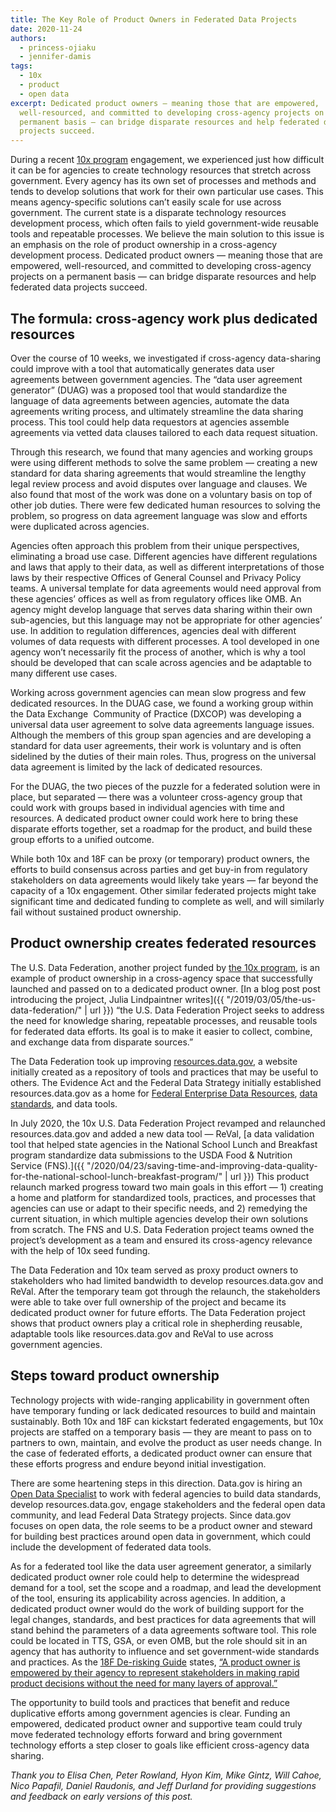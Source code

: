 ```yaml
---
title: The Key Role of Product Owners in Federated Data Projects
date: 2020-11-24
authors:
  - princess-ojiaku
  - jennifer-damis
tags:
  - 10x
  - product
  - open data
excerpt: Dedicated product owners — meaning those that are empowered,
  well-resourced, and committed to developing cross-agency projects on a
  permanent basis — can bridge disparate resources and help federated data
  projects succeed.
---
```

During a recent [10x program](http://10x.gsa.gov) engagement, we experienced just how difficult it can be for agencies to create technology resources that stretch across government. Every agency has its own set of processes and methods and tends to develop solutions that work for their own particular use cases. This means agency-specific solutions can’t easily scale for use across government. The current state is a disparate technology resources development process, which often fails to yield government-wide reusable tools and repeatable processes. We believe the main solution to this issue is an emphasis on the role of product ownership in a cross-agency development process. Dedicated product owners — meaning those that are empowered, well-resourced, and committed to developing cross-agency projects on a permanent basis — can bridge disparate resources and help federated data projects succeed.

## The formula: cross-agency work plus dedicated resources

Over the course of 10 weeks, we investigated if cross-agency data-sharing could improve with a tool that automatically generates data user agreements between government agencies. The “data user agreement generator” (DUAG) was a proposed tool that would standardize the language of data agreements between agencies, automate the data agreements writing process, and ultimately streamline the data sharing process. This tool could help data requestors at agencies assemble agreements via vetted data clauses tailored to each data request situation. 

Through this research, we found that many agencies and working groups were using different methods to solve the same problem — creating a new standard for data sharing agreements that would streamline the lengthy legal review process and avoid disputes over language and clauses. We also found that most of the work was done on a voluntary basis on top of other job duties. There were few dedicated human resources to solving the problem, so progress on data agreement language was slow and efforts were duplicated across agencies. 

Agencies often approach this problem from their unique perspectives, eliminating a broad use case. Different agencies have different regulations and laws that apply to their data, as well as different interpretations of those laws by their respective Offices of General Counsel and Privacy Policy teams. A universal template for data agreements would need approval from these agencies’ offices as well as from regulatory offices like OMB. An agency might develop language that serves data sharing within their own sub-agencies, but this language may not be appropriate for other agencies’ use. In addition to regulation differences, agencies deal with different volumes of data requests with different processes. A tool developed in one agency won’t necessarily fit the process of another, which is why a tool should be developed that can scale across agencies and be adaptable to many different use cases. 

Working across government agencies can mean slow progress and few dedicated resources. In the DUAG case, we found a working group within the Data Exchange  Community of Practice (DXCOP) was developing a universal data user agreement to solve data agreements language issues. Although the members of this group span agencies and are developing a standard for data user agreements, their work is voluntary and is often sidelined by the duties of their main roles. Thus, progress on the universal data agreement is limited by the lack of dedicated resources.

For the DUAG, the two pieces of the puzzle for a federated solution were in place, but separated — there was a volunteer cross-agency group that could work with groups based in individual agencies with time and resources. A dedicated product owner could work here to bring these disparate efforts together, set a roadmap for the product, and build these group efforts to a unified outcome. 

While both 10x and 18F can be proxy (or temporary) product owners, the efforts to build consensus across parties and get buy-in from regulatory stakeholders on data agreements would likely take years — far beyond the capacity of a 10x engagement. Other similar federated projects might take significant time and dedicated funding to complete as well, and will similarly fail without sustained product ownership.

## Product ownership creates federated resources

The U.S. Data Federation, another project funded by [the 10x program](http://10x.gsa.gov), is an example of product ownership in a cross-agency space that successfully launched and passed on to a dedicated product owner. [In a blog post post introducing the project, Julia Lindpaintner writes]({{ "/2019/03/05/the-us-data-federation/" | url }}) “the U.S. Data Federation Project seeks to address the need for knowledge sharing, repeatable processes, and reusable tools for federated data efforts. Its goal is to make it easier to collect, combine, and exchange data from disparate sources.”

The Data Federation took up improving [resources.data.gov](https://resources.data.gov/), a website initially created as a repository of tools and practices that may be useful to others. The Evidence Act and the Federal Data Strategy initially established resources.data.gov as a home for [Federal Enterprise Data Resources](https://strategy.data.gov/action-plan/#action-11-develop-a-repository-of-federal-enterprise-data-resources), [data standards](https://strategy.data.gov/action-plan/#action-20-develop-a-data-standards-repository), and data tools. 

In July 2020, the 10x U.S. Data Federation Project revamped and relaunched resources.data.gov and added a new data tool — ReVal, [a data validation tool that helped state agencies in the National School Lunch and Breakfast program standardize data submissions to the USDA Food & Nutrition Service (FNS).]({{ "/2020/04/23/saving-time-and-improving-data-quality-for-the-national-school-lunch-breakfast-program/" | url }}) This product relaunch marked progress toward two main goals in this effort — 1) creating a home and platform for standardized tools, practices, and processes that agencies can use or adapt to their specific needs, and 2) remedying the current situation, in which multiple agencies develop their own solutions from scratch. The FNS and U.S. Data Federation project teams owned the project’s development as a team and ensured its cross-agency relevance with the help of 10x seed funding.

The Data Federation and 10x team served as proxy product owners to stakeholders who had limited bandwidth to develop resources.data.gov and ReVal. After the temporary team got through the relaunch, the stakeholders were able to take over full ownership of the project and became its dedicated product owner for future efforts. The Data Federation project shows that product owners play a critical role in shepherding reusable, adaptable tools like resources.data.gov and ReVal to use across government agencies. 

## Steps toward product ownership

Technology projects with wide-ranging applicability in government often have temporary funding or lack dedicated resources to build and maintain sustainably. Both 10x and 18F can kickstart federated engagements, but 10x projects are staffed on a temporary basis — they are meant to pass on to partners to own, maintain, and evolve the product as user needs change. In the case of federated efforts, a dedicated product owner can ensure that these efforts progress and endure beyond initial investigation.

There are some heartening steps in this direction. Data.gov is hiring an [Open Data Specialist](https://join.tts.gsa.gov/join/data.gov-open-data-specialist/) to work with federal agencies to build data standards, develop resources.data.gov, engage stakeholders and the federal open data community, and lead Federal Data Strategy projects. Since data.gov focuses on open data, the role seems to be a product owner and steward for building best practices around open data in government, which could include the development of federated data tools. 

As for a federated tool like the data user agreement generator, a similarly dedicated product owner role could help to determine the widespread demand for a tool, set the scope and a roadmap, and lead the development of the tool, ensuring its applicability across agencies. In addition, a dedicated product owner would do the work of building support for the legal changes, standards, and best practices for data agreements that will stand behind the parameters of a data agreements software tool. This role could be located in TTS, GSA, or even OMB, but the role should sit in an agency that has authority to influence and set government-wide standards and practices. As the [18F De-risking Guide](https://derisking-guide.18f.gov/) states, [“A product owner is empowered by their agency to represent stakeholders in making rapid product decisions without the need for many layers of approval.”](https://derisking-guide.18f.gov/getting-started/basic-principles/#product-ownership)

The opportunity to build tools and practices that benefit and reduce duplicative efforts among government agencies is clear. Funding an empowered, dedicated product owner and supportive team could truly move federated technology efforts forward and bring government technology efforts a step closer to goals like efficient cross-agency data sharing.

*Thank you to Elisa Chen, Peter Rowland, Hyon Kim, Mike Gintz, Will Cahoe, Nico Papafil, Daniel Raudonis, and Jeff Durland for providing suggestions and feedback on early versions of this post.*
